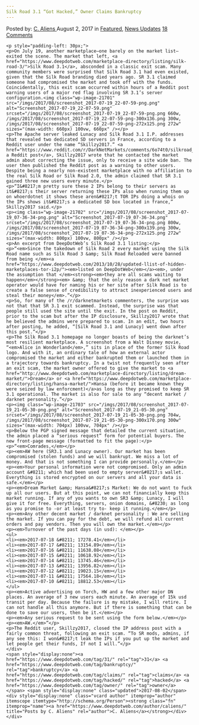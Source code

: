 ```yaml
---
Silk Road 3.1 “Got Hacked,” Owner Claims Bankruptcy
---
```

<article class="post-listing post-21696 post type-post status-publish format-standard has-post-thumbnail hentry  tag-1908 tag-bankruptcy tag-claims tag-hacked tag-owner 
    <div class="post-inner">
        <span>Posted by: <a href="https://www.deepdotweb.com/author/caliens/" title="">C. Aliens </a></span>
    <span>August 2, 2017</span>
    <span>in <a href="https://www.deepdotweb.com/category/deepdot-news/" rel="category tag">Featured</a>, <a href="https://www.deepdotweb.com/category/news-updates/" rel="category tag">News Updates</a></span>
    <span><a href="https://www.deepdotweb.com/2017/08/02/silk-road-3-1-got-hacked-owner-claims-bankruptcy/#comments">18 Comments</a></span>
    </p>
    <div class="clear"></div>
    
    <p style="padding-left: 30px;">
    <p>On July 19, another marketplace—one barely on the market list—exited the scene. The market that left, <a href="https://www.deepdotweb.com/marketplace-directory/listing/silk-road-3/">Silk Road 3.1</a>, absconded in a classic exit scam. Many community members were surprised that Silk Road 3.1 had even existed, given that the Silk Road branding died years ago. SR 3.1 claimed someone had compromised the market and took off with the funds. Coincidentally, this exit scam occurred within hours of a Reddit post warning users of a major red flag involving SR 3.1’s server configuration.<img class="wp-image-21701" src="/imgs/2017/08/screenshot_2017-07-19_22-07-59-png.png" alt="Screenshot_2017-07-19_22-07-59.png" srcset="/imgs/2017/08/screenshot_2017-07-19_22-07-59-png.png 660w, /imgs/2017/08/screenshot_2017-07-19_22-07-59-png-300x136.png 300w, /imgs/2017/08/screenshot_2017-07-19_22-07-59-png-272x125.png 272w" sizes="(max-width: 660px) 100vw, 660px" /></p>
    <p>The Apache server leaked Lunacy and Silk Road 3.1 I.P. addresses that revealed two dedicated SD servers in France, according to a Reddit user under the name “Skillzy2017.” <a href="https://www.reddit.com/r/DarkNetMarkets/comments/6o74t0/silkroad_31_ip_address_is_leaking_warning/">In a Reddit post</a>, Skillzy2017 wrote that he contacted the market admin about correcting the issue, only to receive a site wide ban. The user then published the Reddit post as a warning to other users. Despite being a nearly non-existent marketplace with no affiliation to the real Silk Road or Silk Road 2.0, the admin claimed that SR 3.1 gained three new users every minute.</p>
    <p>“I&#8217;m pretty sure these 2 IPs belong to their servers as it&#8217;s their server returning these IPs also when running them up on whoerdotnet it shows these aren&#8217;t TOR IPs doing a whois on the IPs shows it&#8217;s a dedicated SD box located in france,” Skillzy2017 said.</p>
    <p><img class="wp-image-21702" src="/imgs/2017/08/screenshot_2017-07-19_07-36-34-png.png" alt="Screenshot_2017-07-19_07-36-34.png" srcset="/imgs/2017/08/screenshot_2017-07-19_07-36-34-png.png 800w, /imgs/2017/08/screenshot_2017-07-19_07-36-34-png-300x139.png 300w, /imgs/2017/08/screenshot_2017-07-19_07-36-34-png-272x125.png 272w" sizes="(max-width: 800px) 100vw, 800px" /></p>
    <p>An excerpt from DeepDotWeb’s Silk Road 3.1 listing:</p>
    <p>“<em>Since the takedown of Silk Road 2 every market using the Silk Road name such as Silk Road 3 &amp; Silk Road Reloaded were banned from being </em><a href="https://www.deepdotweb.com/2013/10/28/updated-llist-of-hidden-marketplaces-tor-i2p/"><em>listed on DeepDotWeb</em></a><em>, under the assumption that </em><strong><em>they are all scams waiting to happen</em></strong><em> &amp; that the only reason a dark net market operator would have for naming his or her site after Silk Road is to create a false sense of credibility to attract inexperienced users and steal their money</em>.”</p>
    <p>So, for many of the /r/darknetmarkets commenters, the surprise was not that that SR 3.1 exit scammed. Instead, the surprise was that people still used the site until the exit. In the post on Reddit, prior to the scam but after the IP disclosure, Skillzy2017 wrote that he believed the admins were prepared to scam. In an edit, two hours after posting, he added, “[Silk Road 3.1 and Lunacy] went down after this post.”</p>
    <p>The Silk Road 3.1 homepage no longer boasts of being the darknet’s most resilient marketplace. A screenshot from a Walt Disney movie, “<em>Alice in Wonderland</em>,” sits in place of the former Silk Road logo. And with it, an ordinary tale of how an external actor compromised the market and either bankrupted them or launched them in a trajectory towards bankruptcy. In a twist not frequently seen after an exit scam, the market owner offered to give the market to <a href="http://www.deepdotweb.com/marketplace-directory/listing/dream-market/">Dream</a> or <a href="https://www.deepdotweb.com/marketplace-directory/listing/hansa-market/">Hansa (before it became known they were seized by law enforcment)</a>as long as they promised to keep SR 3.1 operational. The market is also for sale to any “decent market / darknet personality.”</p>
    <p><img class="wp-image-21703" src="/imgs/2017/08/screenshot_2017-07-19_21-05-30-png.png" alt="Screenshot_2017-07-19_21-05-30.png" srcset="/imgs/2017/08/screenshot_2017-07-19_21-05-30-png.png 704w, /imgs/2017/08/screenshot_2017-07-19_21-05-30-png-300x170.png 300w" sizes="(max-width: 704px) 100vw, 704px" /></p>
    <p>Below the PGP signed message that detailed the current situation, the admin placed a “serious request” form for potential buyers. The new front-page message (formatted to fit the page):</p>
    <p>“<em>Comrades,</em></p>
    <p><em>AW here (SR3.1 and Lunacy owner). Our market has been compromised (stolen funds) and we will bankrupt. We miss a lot of money. And that is not something I can provide personally.</em></p>
    <p><em>Your personal information were not compromised. Only an admin account &#8211; which had been used to empty server&#8217;s wallet. Everything is stored encrypted on our servers and all your data is safe.</em></p>
    <p><em>Dream Market &amp; Hansa&#8217;s Market: We do not want to fuck up all our users. But at this point, we can not financially keep this market running. If any of you wants to own SR3 &amp; Lunacy, I will give it for free. Everything, servers, onion domains, &#8230; as long as you promise to -or at least try to- keep it running.</em></p>
    <p><em>Any other decent market / darknet personality : We are selling the market. If you can pay for the debt, we will refund all current orders and pay vendors. Then you will own the market.</em></p>
    <p><em>Turnover of the past days (in usd): </em></p>
    <ul>
    <li><em>2017-07-18 &#8211; 17278.41</em></li>
    <li><em>2017-07-17 &#8211; 13154.89</em></li>
    <li><em>2017-07-16 &#8211; 11638.08</em></li>
    <li><em>2017-07-15 &#8211; 10618.92</em></li>
    <li><em>2017-07-14 &#8211; 13745.46</em></li>
    <li><em>2017-07-13 &#8211; 13956.82</em></li>
    <li><em>2017-07-12 &#8211; 19023.15</em></li>
    <li><em>2017-07-11 &#8211; 17564.18</em></li>
    <li><em>2017-07-10 &#8211; 18812.53</em></li>
    </ul>
    <p><em>Active advertising on Torch, HW and a few other major DN places. An average of 3 new users each minute. An average of 15k usd transit per day. Because the failure is my mistake, I will retire. I can not handle all this anymore. But if there is something that can be done to save our users, then be it.</em></p>
    <p><em>Any serious request to be sent using the form below.</em></p>
    <p><em>AW.</em>”</p>
    <p>The Reddit user, Skillzy2017, closed the IP address post with a fairly common threat, following an exit scam. “To SR mods, admins, if any see this: I won&#8217;t leak the IPs if you put up the market and let people get their funds, If not I will.”</p>
    </div>
    <span style="display:none"><a href="https://www.deepdotweb.com/tag/31/" rel="tag">31</a> <a href="https://www.deepdotweb.com/tag/bankruptcy/" rel="tag">bankruptcy</a> <a href="https://www.deepdotweb.com/tag/claims/" rel="tag">claims</a> <a href="https://www.deepdotweb.com/tag/hacked/" rel="tag">hacked</a> <a href="https://www.deepdotweb.com/tag/owner/" rel="tag">owner</a> </span> <span style="display:none" class="updated">2017-08-02</span>
    <div style="display:none" class="vcard author" itemprop="author" itemscope itemtype="http://schema.org/Person"><strong class="fn" itemprop="name"><a href="https://www.deepdotweb.com/author/caliens/" title="Posts by C. Aliens" rel="author">C. Aliens</a></strong></div>
    </div>
</article>

